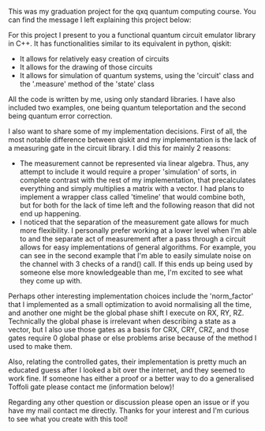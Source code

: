 This was my graduation project for the qxq quantum computing course.
You can find the message I left explaining this project below:

For this project I present to you a functional quantum circuit emulator 
library in C++. It has functionalities similar to its equivalent in 
python, qiskit:
- It allows for relatively easy creation of circuits
- It allows for the drawing of those circuits
- It allows for simulation of quantum systems, using the 'circuit' class 
and the '.measure' method of the 'state' class

All the code is written by me, using only standard libraries. I have also
included two examples, one being quantum teleportation and the second 
being quantum error correction.

I also want to share some of my implementation decisions.
First of all, the most notable difference between qiskit and my 
implementation is the lack of a measuring gate in the circuit library.
I did this for mainly 2 reasons:
- The measurement cannot be represented via linear algebra. Thus, any 
attempt to include it would require a proper 'simulation' of sorts, 
in complete contrast with the rest of my implementation, that 
precalculates everything and simply multiplies a matrix with a vector. 
I had plans to implement a wrapper class called 'timeline' that would
combine both, but for both for the lack of time left and the following
reason that did not end up happening.
- I noticed that the separation of the measurement gate allows for much
more flexibility. I personally prefer working at a lower level when I'm
able to and the separate act of measurement after a pass through a circuit
allows for easy implementations of general algorithms. For example, you can
see in the second example that I'm able to easily simulate noise on the
channel with 3 checks of a rand() call. If this ends up being used by someone
else more knowledgeable than me, I'm excited to see what they come up with.

Perhaps other interesting implementation choices include the 'norm_factor'
that I implemented as a small optimization to avoid normalising all the time,
and another one might be the global phase shift I execute on RX, RY, RZ.
Technically the global phase is irrelevant when describing a state as a vector,
but I also use those gates as a basis for CRX, CRY, CRZ, and those gates
require 0 global phase or else problems arise because of the method I used to
make them.

Also, relating the controlled gates, their implementation is pretty much
an educated guess after I looked a bit over the internet, and they seemed to
work fine. If someone has either a proof or a better way to do a generalised
Toffoli gate please contact me (information below)!

Regarding any other question or discussion please open an issue or if
you have my mail contact me directly. Thanks for your interest and I'm
curious to see what you create with this tool!
